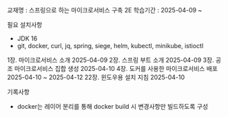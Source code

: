 교재명 : 스프링으로 하는 마이크로서비스 구축 2E
학습기간 : 2025-04-09 ~


필요 설치사항
- JDK 16
- git, docker, curl, jq, spring, siege, helm, kubectl, minikube, istioctl


1장. 마이크로서비스 소개 2025-04-09
2장. 스프링 부트 소개 2025-04-09
3장. 공조 마이크로서비스 집합 생성 2025-04-10
4장. 도커를 사용한 마이크로서비스 배포 2025-04-10 ~ 2025-04-12
22장. 윈도우용 설치 지침 2025-04-10



기록사항
- docker는 레이어 분리를 통해 docker build 시 변경사항만 빌드하도록 구성